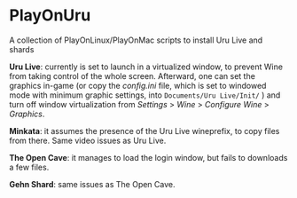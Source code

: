 # PlayOnUru
A collection of PlayOnLinux/PlayOnMac scripts to install Uru Live and shards

<b>Uru Live</b>: currently is set to launch in a virtualized window, to prevent Wine from taking control of the whole screen. Afterward, one can set the graphics in-game (or copy the <i>config.ini</i> file, which is set to windowed mode with minimum graphic settings, into <code>Documents/Uru Live/Init/</code> ) and turn off window virtualization from <i>Settings</i> > <i>Wine</i> > <i>Configure Wine</i> > <i>Graphics</i>.

<b>Minkata</b>: it assumes the presence of the Uru Live wineprefix, to copy files from there. Same video issues as Uru Live.

<b>The Open Cave</b>: it manages to load the login window, but fails to downloads a few files.

<b>Gehn Shard</b>: same issues as The Open Cave.

